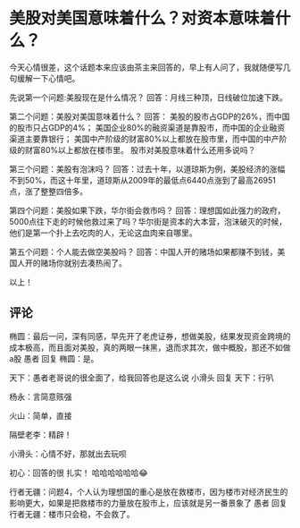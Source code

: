 # 美股对美国意味着什么？对资本意味着什么？
[美股对美国意味着什么？对资本意味着什么？]: (https://articles.zsxq.com/id_q9rno6zqg8pj.html)

今天心情很差，这个话题本来应该由茶主来回答的，早上有人问了，我就随便写几句缓解一下心情吧。

先说第一个问题:美股现在是什么情况？
回答：月线三种顶，日线破位加速下跌。

第二个问题：美股对美国意味着什么？
回答：
美股的股市占GDP的26%，而中国的股市只占GDP的4%；
美国企业80%的融资渠道是靠股市，而中国的企业融资渠道主要靠银行；
美国中产阶级的财富80%以上都放在股市里，而中国的中产阶级的财富80%以上都放在楼市里。
股市对美股意味着什么还用多说吗？

第三个问题：美股有泡沫吗？
回答：过去十年，以道琼斯为例，美股经济的涨幅不到50%，而这十年里，道琼斯从2009年的最低点6440点涨到了最高26951点，涨了整整四倍多。

第四个问题：美股如果下跌，华尔街会救市吗？
回答：理想国如此强力的政府，5000点往下走的时候他救过来了吗？华尔街是资本的大本营，泡沫破灭的时候，他们是第一个扑上去吃肉的人，无论这血肉来自哪里。

第五个问题：个人能去做空美股吗？
回答：中国人开的赌场如果都赚不到钱，美国人开的赌场你就别去凑热闹了。

以上！

## 评论
椭圆：最后一问，深有同感，早先开了老虎证券，想做美股，结果发现资金跨境的成本极高，而且面对美股，真的两眼一抹黑，退而求其次，做中概股，那还不如做a股
愚者 回复 椭圆：是。

天下：愚者老哥说的很全面了，给我回答也是这么说
小滑头 回复 天下：行叭

杨永：言简意赅强

火山：简单，直接

隔壁老李：精辟！

小滑头：心情不好，那就出去玩呗

初心：回答的很  扎实！  哈哈哈哈哈哈😂

行者无疆：问题4，个人认为理想国的重心是放在救楼市，因为楼市对经济民生的影响更大，如果是把救楼市的力量放在股市上，应该就是另一番景象了
愚者 回复 行者无疆：楼市只会稳，不会救了。